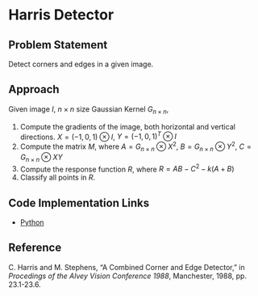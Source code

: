 # Harris Detector

## Problem Statement

Detect corners and edges in a given image.

## Approach

Given image $I$, $n\times n$ size Gaussian Kernel $G_{n\times n}$,

1. Compute the gradients of the image, both horizontal and vertical directions. $X=(-1, 0, 1)\otimes I$, $Y=(-1, 0, 1)^T \otimes I$
2. Compute the matrix $M$, where $A = G_{n\times n} \otimes X^2$, $B=G_{n\times n}\otimes Y^2$, $C=G_{n\times n}\otimes XY$
3. Compute the response function $R$, where $R=AB-C^2-k(A+B)$
4. Classify all points in $R​$.

## Code Implementation Links

- [Python](https://github.com/TheAlgorithms/Python/blob/master/digital_image_processing/feature_detectors/harris.py)

## Reference

C. Harris and M. Stephens, “A Combined Corner and Edge Detector,” in _Procedings of the Alvey Vision Conference 1988_, Manchester, 1988, pp. 23.1-23.6.
